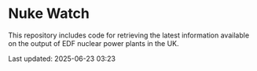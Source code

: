 # Nuke Watch

This repository includes code for retrieving the latest information available on the output of EDF nuclear power plants in the UK.

Last updated: 2025-06-23 03:23